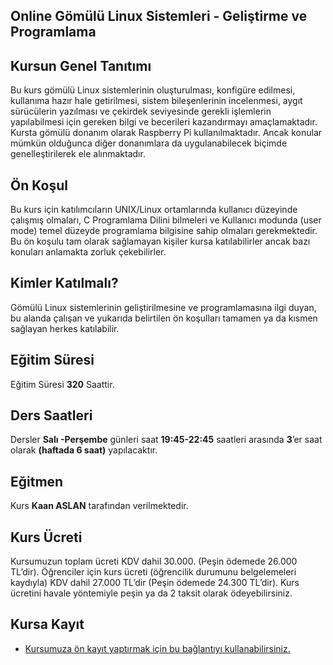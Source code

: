 ##  Online Gömülü Linux Sistemleri - Geliştirme ve Programlama 

## Kursun Genel Tanıtımı

Bu kurs gömülü Linux sistemlerinin oluşturulması, konfigüre edilmesi, kullanıma hazır hale getirilmesi, sistem bileşenlerinin incelenmesi, aygıt sürücülerin yazılması ve çekirdek seviyesinde gerekli işlemlerin yapılabilmesi için gereken bilgi ve becerileri kazandırmayı amaçlamaktadır. Kursta gömülü donanım olarak Raspberry Pi kullanılmaktadır. Ancak konular mümkün olduğunca diğer donanımlara da uygulanabilecek biçimde genelleştirilerek ele alınmaktadır. 

## Ön Koşul

Bu kurs için katılımcıların UNIX/Linux ortamlarında kullanıcı düzeyinde çalışmış olmaları, C Programlama Dilini bilmeleri ve Kullanıcı modunda (user mode) temel düzeyde programlama bilgisine sahip olmaları gerekmektedir. Bu ön koşulu tam olarak sağlamayan kişiler kursa katılabilirler ancak bazı konuları anlamakta zorluk çekebilirler.

## Kimler Katılmalı?

Gömülü Linux sistemlerinin geliştirilmesine ve programlamasına ilgi duyan, bu alanda çalışan ve yukarıda belirtilen ön koşulları tamamen ya da kısmen sağlayan herkes katılabilir. 

## Eğitim Süresi

Eğitim Süresi __320__ Saattir.

## Ders Saatleri

Dersler __Salı -Perşembe__ günleri saat __19:45-22:45__ saatleri arasında __3__’er saat olarak __(haftada 6 saat)__ yapılacaktır.

## Eğitmen

Kurs __Kaan ASLAN__ tarafından verilmektedir.

## Kurs Ücreti

Kursumuzun toplam ücreti KDV dahil 30.000. (Peşin ödemede 26.000 TL’dir). Öğrenciler için kurs ücreti (öğrencilik durumunu belgelemeleri kaydıyla) KDV dahil 27.000 TL’dir (Peşin ödemede 24.300 TL’dir). Kurs ücretini havale yöntemiyle peşin ya da 2 taksit olarak ödeyebilirsiniz.

## Kursa Kayıt

+ [Kursumuza ön kayıt yaptırmak için bu bağlantıyı kullanabilirsiniz.](https://us02web.zoom.us/meeting/register/tZwsde6hqzgtH9fu8Bd2BqPqfedu34TG6CGR#/registration)

